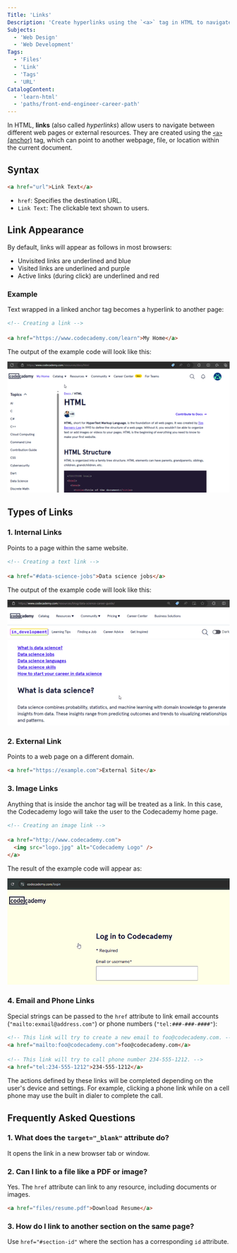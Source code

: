 ```yaml
---
Title: 'Links'
Description: 'Create hyperlinks using the `<a>` tag in HTML to navigate between web pages or external resources.'
Subjects:
  - 'Web Design'
  - 'Web Development'
Tags:
  - 'Files'
  - 'Link'
  - 'Tags'
  - 'URL'
CatalogContent:
  - 'learn-html'
  - 'paths/front-end-engineer-career-path'
---
```


In HTML, **links** (also called _hyperlinks_) allow users to navigate between different web pages or external resources. They are created using the [`<a>` (anchor)](https://www.codecademy.com/resources/docs/html/elements/a) tag, which can point to another webpage, file, or location within the current document.

## Syntax

```html
<a href="url">Link Text</a>
```

- `href`: Specifies the destination URL.
- `Link Text`: The clickable text shown to users.

## Link Appearance

By default, links will appear as follows in most browsers:

- Unvisited links are underlined and blue
- Visited links are underlined and purple
- Active links (during click) are underlined and red

### Example

Text wrapped in a linked anchor tag becomes a hyperlink to another page:

```html
<!-- Creating a link -->

<a href="https://www.codecademy.com/learn">My Home</a>
```

The output of the example code will look like this:

![Showcasing the use of html links](https://raw.githubusercontent.com/Codecademy/docs/main/media/text-link.gif)

## Types of Links

### 1. Internal Links

Points to a page within the same website.

```html
<!-- Creating a text link -->

<a href="#data-science-jobs">Data science jobs</a>
```

The output of the example code will look like this:

![Showcasing the usage of internal links in html](https://raw.githubusercontent.com/Codecademy/docs/main/media/internal-link.gif)

### 2. External Link

Points to a web page on a different domain.

```html
<a href="https://example.com">External Site</a>
```

### 3. Image Links

Anything that is inside the anchor tag will be treated as a link. In this case, the Codecademy logo will take the user to the Codecademy home page.

```html
<!-- Creating an image link -->

<a href="http://www.codecademy.com">
  <img src="logo.jpg" alt="Codecademy Logo" />
</a>
```

The result of the example code will appear as:

![Showcasing the use of image as a link in html](https://raw.githubusercontent.com/Codecademy/docs/main/media/image-link.gif)

### 4. Email and Phone Links

Special strings can be passed to the `href` attribute to link email accounts (`"mailto:exmail@address.com"`) or phone numbers (`"tel:###-###-####"`):

```html
<!-- This link will try to create a new email to foo@codecademy.com. -->
<a href="mailto:foo@codecademy.com">foo@codecademy.com</a>

<!-- This link will try to call phone number 234-555-1212. -->
<a href="tel:234-555-1212">234-555-1212</a>
```

The actions defined by these links will be completed depending on the user's device and settings. For example, clicking a phone link while on a cell phone may use the built in dialer to complete the call.

## Frequently Asked Questions

### 1. What does the `target="_blank"` attribute do?

It opens the link in a new browser tab or window.

### 2. Can I link to a file like a PDF or image?

Yes. The `href` attribute can link to any resource, including documents or images.

```html
<a href="files/resume.pdf">Download Resume</a>
```

### 3. How do I link to another section on the same page?

Use `href="#section-id"` where the section has a corresponding `id` attribute.
